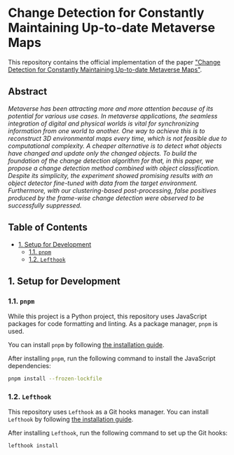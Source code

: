 <!-- omit in toc -->
# Change Detection for Constantly Maintaining Up-to-date Metaverse Maps

This repository contains the official implementation of the paper
["Change Detection for Constantly Maintaining Up-to-date Metaverse Maps"](
    https://ieeexplore.ieee.org/document/10536152).

<!-- omit in toc -->
## Abstract

*Metaverse has been attracting more and more attention because of its potential
for various use cases. In metaverse applications, the seamless integration of
digital and physical worlds is vital for synchronizing information from one
world to another. One way to achieve this is to reconstruct 3D environmental
maps every time, which is not feasible due to computational complexity.
A cheaper alternative is to detect what objects have changed and update only
the changed objects. To build the foundation of the change detection algorithm
for that, in this paper, we propose a change detection method combined with
object classification. Despite its simplicity, the experiment showed promising
results with an object detector fine-tuned with data from the target
environment. Furthermore, with our clustering-based post-processing, false
positives produced by the frame-wise change detection were observed to be
successfully suppressed.*

<!-- omit in toc -->
## Table of Contents

- [1. Setup for Development](#1-setup-for-development)
  - [1.1. `pnpm`](#11-pnpm)
  - [1.2. `Lefthook`](#12-lefthook)


## 1. Setup for Development


### 1.1. `pnpm`

While this project is a Python project, this repository uses JavaScript packages
for code formatting and linting. As a package manager, `pnpm` is used.

You can install `pnpm` by following
[the installation guide](https://pnpm.io/installation).

After installing `pnpm`, run the following command to install the JavaScript
dependencies:

```bash
pnpm install --frozen-lockfile
```


### 1.2. `Lefthook`

This repository uses `Lefthook` as a Git hooks manager. You can install
`Lefthook` by following
[the installation guide](https://lefthook.dev/installation/).

After installing `Lefthook`, run the following command to set up the Git hooks:

```bash
lefthook install
```

